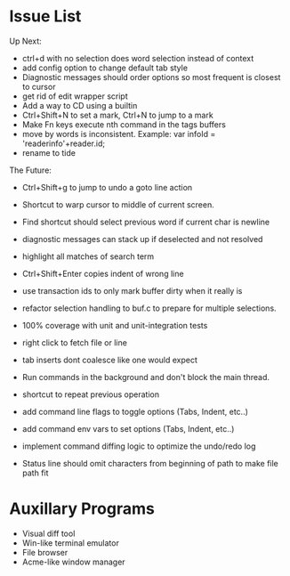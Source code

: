 # Issue List

Up Next:

* ctrl+d with no selection does word selection instead of context
* add config option to change default tab style
* Diagnostic messages should order options so most frequent is closest to cursor
* get rid of edit wrapper script
* Add a way to CD using a builtin
* Ctrl+Shift+N to set a mark, Ctrl+N to jump to a mark
* Make Fn keys execute nth command in the tags buffers
* move by words is inconsistent. Example:
    var infoId = 'readerinfo'+reader.id;
* rename to tide

The Future:

* Ctrl+Shift+g to jump to undo a goto line action
* Shortcut to warp cursor to middle of current screen.
* Find shortcut should select previous word if current char is newline
* diagnostic messages can stack up if deselected and not resolved
* highlight all matches of search term
* Ctrl+Shift+Enter copies indent of wrong line

* use transaction ids to only mark buffer dirty when it really is
* refactor selection handling to buf.c to prepare for multiple selections.
* 100% coverage with unit and unit-integration tests
* right click to fetch file or line
* tab inserts dont coalesce like one would expect
* Run commands in the background and don't block the main thread.
* shortcut to repeat previous operation
* add command line flags to toggle options (Tabs, Indent, etc..)
* add command env vars to set options (Tabs, Indent, etc..)
* implement command diffing logic to optimize the undo/redo log
* Status line should omit characters from beginning of path to make file path fit

# Auxillary Programs

* Visual diff tool
* Win-like terminal emulator
* File browser
* Acme-like window manager
